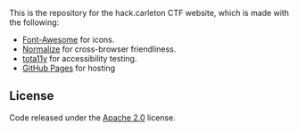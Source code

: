 
This is the repository for the hack.carleton CTF website, which is made with the following:

- [Font-Awesome][fontawesome] for icons.
- [Normalize][normalize] for cross-browser friendliness.
- [tota11y][tota11y] for accessibility testing.
- [GitHub Pages](https://pages.github.com/) for hosting

[fontawesome]: https://github.com/FortAwesome/Font-Awesome
[normalize]: https://github.com/necolas/normalize.css/
[tota11y]: https://github.com/Khan/tota11y

## License

Code released under the [Apache 2.0](https://www.apache.org/licenses/LICENSE-2.0) license.


